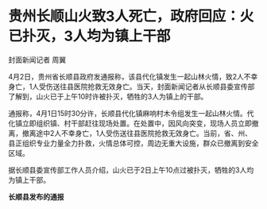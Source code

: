 # 贵州长顺山火致3人死亡，政府回应：火已扑灭，3人均为镇上干部

封面新闻记者 周翼

4月2日，贵州省长顺县政府发通报称，该县代化镇发生一起山林火情，致2人不幸身亡，1人受伤送往县医院抢救无效身亡。当天，封面新闻记者从长顺县委宣传部了解到，山火已于上午10时许被扑灭，牺牲的3人为镇上的干部。

通报称，4月1日15时30分许，长顺县代化镇麻响村木令组发生一起山林火情。代化镇立即组织镇、村干部赶往现场处置。在处置中，因风向突变，现场人员立即撤离，撤离途中2人不幸身亡，1人受伤送往县医院抢救无效身亡。当前，省、州、县正组织专业力量全力扑救，火情总体可控，周边无重大设施，群众已撤离到安全区域。

据长顺县委宣传部工作人员介绍，山火已于2日上午10点过被扑灭，牺牲的3人均为镇上干部。

**长顺县发布的通报**

